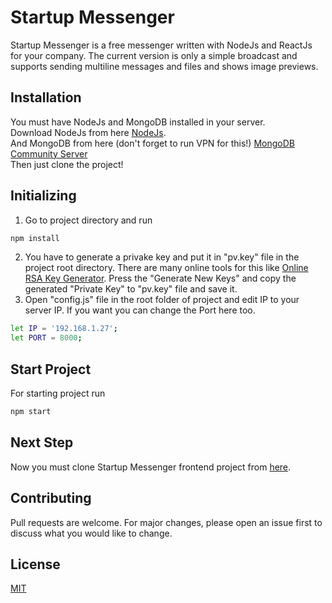 # Startup Messenger
Startup Messenger is a free messenger written with NodeJs and ReactJs for your company. The current version is only a simple broadcast and supports sending multiline messages and files and shows image previews.
## Installation
You must have NodeJs and MongoDB installed in your server.\
Download NodeJs from here [NodeJs](https://nodejs.org/en/).\
And MongoDB from here (don't forget to run VPN for this!) [MongoDB Community Server](https://www.mongodb.com/download-center/community)\
Then just clone the project!
## Initializing
1. Go to project directory and run
```bash
npm install
```
2. You have to generate a privake key and put it in "pv.key" file in the project root directory. There are many online tools for this like [Online RSA Key Generator](https://travistidwell.com/jsencrypt/demo/). Press the "Generate New Keys" and copy the generated "Private Key" to "pv.key" file and save it.
3. Open "config.js" file in the root folder of project and edit IP to your server IP. If you want you can change the Port here too.
```bash
let IP = '192.168.1.27';
let PORT = 8000;
```
## Start Project
For starting project run
```bash
npm start
```
## Next Step
Now you must clone Startup Messenger frontend project from [here](https://github.com/alirezanasseh/stmsgfront).
## Contributing
Pull requests are welcome. For major changes, please open an issue first to discuss what you would like to change.
## License
[MIT](https://choosealicense.com/licenses/mit/)